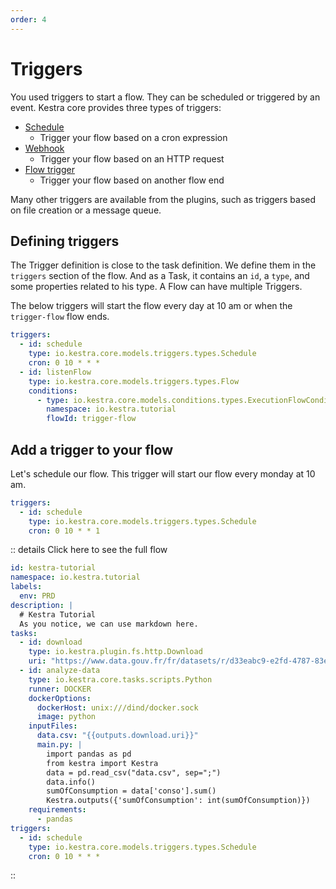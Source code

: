 ```yaml
---
order: 4
---
```


# Triggers

You used triggers to start a flow. They can be scheduled or triggered by an event.
Kestra core provides three types of triggers:

* [Schedule](../../developer-guide/triggers/schedule.md)
  * Trigger your flow based on a cron expression
* [Webhook](../../developer-guide/triggers/webhook.md)
  * Trigger your flow based on an HTTP request
* [Flow trigger](../../developer-guide/triggers/flow.md)
  * Trigger your flow based on another flow end

Many other triggers are available from the plugins, such as triggers based on file creation or a message queue.

## Defining triggers

The Trigger definition is close to the task definition. We define them in the `triggers` section of the flow. And as a Task, it contains an `id`, a `type`, and some properties related to his type. A Flow can have multiple Triggers.

The below triggers will start the flow every day at 10 am or when the `trigger-flow` flow ends.

```yaml
triggers:
  - id: schedule
    type: io.kestra.core.models.triggers.types.Schedule
    cron: 0 10 * * *
  - id: listenFlow
    type: io.kestra.core.models.triggers.types.Flow
    conditions:
      - type: io.kestra.core.models.conditions.types.ExecutionFlowCondition
        namespace: io.kestra.tutorial
        flowId: trigger-flow
```

## Add a trigger to your flow

Let's schedule our flow. This trigger will start our flow every monday at 10 am.

```yaml
triggers:
  - id: schedule
    type: io.kestra.core.models.triggers.types.Schedule
    cron: 0 10 * * 1
```

:: details Click here to see the full flow
```yaml
id: kestra-tutorial
namespace: io.kestra.tutorial
labels:
  env: PRD
description: |
  # Kestra Tutorial
  As you notice, we can use markdown here.
tasks:
  - id: download
    type: io.kestra.plugin.fs.http.Download
    uri: "https://www.data.gouv.fr/fr/datasets/r/d33eabc9-e2fd-4787-83e5-a5fcfb5af66d"
  - id: analyze-data
    type: io.kestra.core.tasks.scripts.Python
    runner: DOCKER
    dockerOptions:
      dockerHost: unix:///dind/docker.sock
      image: python
    inputFiles:
      data.csv: "{{outputs.download.uri}}"
      main.py: |
        import pandas as pd
        from kestra import Kestra
        data = pd.read_csv("data.csv", sep=";")
        data.info()
        sumOfConsumption = data['conso'].sum()
        Kestra.outputs({'sumOfConsumption': int(sumOfConsumption)})
    requirements:
      - pandas
triggers:
  - id: schedule
    type: io.kestra.core.models.triggers.types.Schedule
    cron: 0 10 * * *
```
::


<NextStep message="Now, let's dive into how to create complex workflows through flowable." link="../flowable/"/>